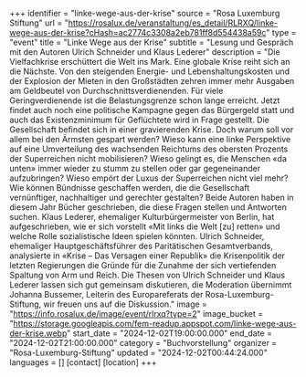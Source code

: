+++
identifier = "linke-wege-aus-der-krise"
source = "Rosa Luxemburg Stiftung"
url = "https://rosalux.de/veranstaltung/es_detail/RLRXQ/linke-wege-aus-der-krise?cHash=ac2774c3308a2eb781ff8d554438a59c"
type = "event"
title = "Linke Wege aus der Krise"
subtitle = "Lesung und Gespräch mit den Autoren Ulrich Schneider und Klaus Lederer"
description = "Die Vielfachkrise erschüttert die Welt ins Mark. Eine globale Krise reiht sich an die Nächste. Von den steigenden Energie- und Lebenshaltungskosten und der Explosion der Mieten in den Großstädten zehren immer mehr Ausgaben am Geldbeutel von Durchschnittsverdienenden. Für viele Geringverdienende ist die Belastungsgrenze schon lange erreicht. Jetzt findet auch noch eine politische Kampagne gegen das Bürgergeld statt und auch das Existenzminimum für Geflüchtete wird in Frage gestellt.
Die Gesellschaft befindet sich in einer gravierenden Krise. Doch warum soll vor allem bei den Ärmsten gespart werden? Wieso kann eine linke Perspektive auf eine Umverteilung des wachsenden Reichtums des obersten Prozents der Superreichen nicht mobilisieren? Wieso gelingt es, die Menschen «da unten» immer wieder zu stumm zu stellen oder gar gegeneinander aufzubringen? Wieso empört der Luxus der Superreichen nicht viel mehr? Wie können Bündnisse geschaffen werden, die die Gesellschaft vernünftiger, nachhaltiger und gerechter gestalten?
Beide Autoren haben in diesem Jahr Bücher geschrieben, die diese Fragen stellen und Antworten suchen. Klaus Lederer, ehemaliger Kulturbürgermeister von Berlin, hat aufgeschrieben, wie er sich vorstellt «Mit links die Welt [zu] retten» und welche Rolle sozialistische Ideen spielen könnten. Ulrich Schneider, ehemaliger Hauptgeschäftsführer des Paritätischen Gesamtverbands, analysierte in «Krise – Das Versagen einer Republik» die Krisenpolitik der letzten Regierungen die Gründe für die Zunahme der sich vertiefenden Spaltung von Arm und Reich. 
Die Thesen von Ulrich Schneider und Klaus Lederer lassen sich gut gemeinsam diskutieren, die Moderation übernimmt Johanna Bussemer, Leiterin des Europareferats der Rosa-Luxemburg-Stiftung, wir freuen uns auf die Diskussion."
image = "https://info.rosalux.de/image/event/rlrxq?type=2"
image_bucket = "https://storage.googleapis.com/fem-readup.appspot.com/linke-wege-aus-der-krise.webp"
start_date = "2024-12-02T19:00:00.000"
end_date = "2024-12-02T21:00:00.000"
category = "Buchvorstellung"
organizer = "Rosa-Luxemburg-Stiftung"
updated = "2024-12-02T00:44:24.000"
languages = []
[contact]
[location]
+++